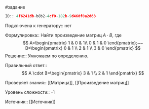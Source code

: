 #задание

```javascript
ID:: 4f6241db-b8b2-4cf0-182b-9d468f0a2d83
```

Подключена к генератору:: нет

Формулировка:: Найти произведение матриц $A \cdot B$, где $$
A=\begin{pmatrix}
1 & 0 & 1\\
0 & 1 & 0
\end{pmatrix};~~
B=\begin{pmatrix}
0 & 1 \\
2 & 1 \\
3 & 0
\end{pmatrix}
$$
Решение::
Умножаем по определению.

Правильный ответ::
$$
A \cdot B=\begin{pmatrix}
3 & 1 \\
2 & 1 
\end{pmatrix}
$$

Проверяет знания:: [[Матрица]], [[Произведение матриц]]

Уровень сложности:: -1

Источник:: [[Источник]]